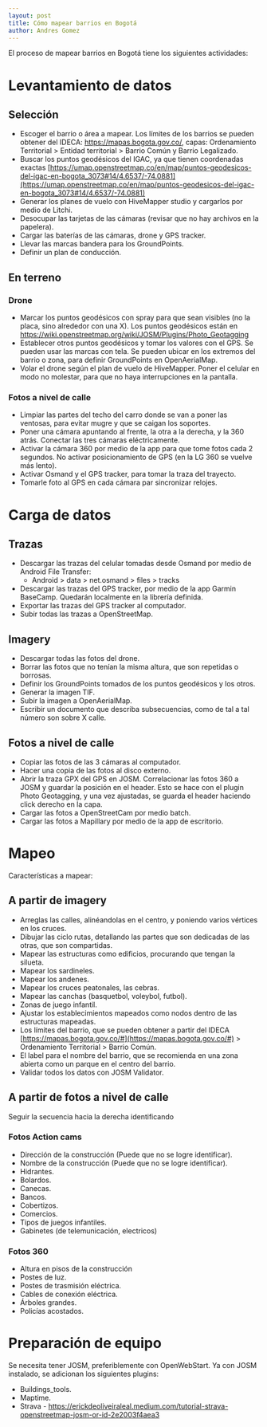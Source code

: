 ```yaml
---
layout: post
title: Cómo mapear barrios en Bogotá
author: Andres Gomez
---
```


El proceso de mapear barrios en Bogotá tiene los siguientes actividades:

# Levantamiento de datos

## Selección

- Escoger el barrio o área a mapear. Los límites de los barrios se pueden obtener del IDECA: https://mapas.bogota.gov.co/, capas: Ordenamiento Territorial > Entidad territorial > Barrio Común y Barrio Legalizado.
- Buscar los puntos geodésicos del IGAC, ya que tienen coordenadas exactas [https://umap.openstreetmap.co/en/map/puntos-geodesicos-del-igac-en-bogota_3073#14/4.6537/-74.0881](https://umap.openstreetmap.co/en/map/puntos-geodesicos-del-igac-en-bogota_3073#14/4.6537/-74.0881)
- Generar los planes de vuelo con HiveMapper studio y cargarlos por medio de Litchi.
- Desocupar las tarjetas de las cámaras (revisar que no hay archivos en la papelera).
- Cargar las baterías de las cámaras, drone y GPS tracker.
- Llevar las marcas bandera para los GroundPoints.
- Definir un plan de conducción.

## En terreno

### Drone

- Marcar los puntos geodésicos con spray para que sean visibles (no la placa, sino alrededor con una X). Los puntos geodésicos están en https://wiki.openstreetmap.org/wiki/JOSM/Plugins/Photo_Geotagging
- Establecer otros puntos geodésicos y tomar los valores con el GPS. Se pueden usar las marcas con tela. Se pueden ubicar en los extremos del barrio o zona, para definir GroundPoints en OpenAerialMap.
- Volar el drone según el plan de vuelo de HiveMapper. Poner el celular en modo no molestar, para que no haya interrupciones en la pantalla.

### Fotos a nivel de calle

- Limpiar las partes del techo del carro donde se van a poner las ventosas, para evitar mugre y que se caigan los soportes.
- Poner una cámara apuntando al frente, la otra a la derecha, y la 360 atrás. Conectar las tres cámaras eléctricamente.
- Activar la cámara 360 por medio de la app para que tome fotos cada 2 segundos. No activar posicionamiento de GPS (en la LG 360 se vuelve más lento).
- Activar Osmand y el GPS tracker, para tomar la traza del trayecto.
- Tomarle foto al GPS en cada cámara par sincronizar relojes.

# Carga de datos

## Trazas

- Descargar las trazas del celular tomadas desde Osmand por medio de Android File Transfer:
  - Android > data > net.osmand > files > tracks
- Descargar las trazas del GPS tracker, por medio de la app Garmin BaseCamp. Quedarán localmente en la librería definida.
- Exportar las trazas del GPS tracker al computador.
- Subir todas las trazas a OpenStreetMap.

## Imagery

- Descargar todas las fotos del drone.
- Borrar las fotos que no tenían la misma altura, que son repetidas o borrosas.
- Definir los GroundPoints tomados de los puntos geodésicos y los otros.
- Generar la imagen TIF.
- Subir la imagen a OpenAerialMap.
- Escribir un documento que describa subsecuencias, como de tal a tal número son sobre X calle.

## Fotos a nivel de calle

- Copiar las fotos de las 3 cámaras al computador.
- Hacer una copia de las fotos al disco externo.
- Abrir la traza GPX del GPS en JOSM. Correlacionar las fotos 360 a JOSM y guardar la posición en el header. Esto se hace con el plugin Photo Geotagging, y una vez ajustadas, se guarda el header haciendo click derecho en la capa.
- Cargar las fotos a OpenStreetCam por medio batch.
- Cargar las fotos a Mapillary por medio de la app de escritorio.

# Mapeo

Características a mapear:

## A partir de imagery

- Arreglas las calles, alinéandolas en el centro, y poniendo varios vértices en los cruces.
- Dibujar las ciclo rutas, detallando las partes que son dedicadas de las otras, que son compartidas.
- Mapear las estructuras como edificios, procurando que tengan la silueta.
- Mapear los sardineles.
- Mapear los andenes.
- Mapear los cruces peatonales, las cebras.
- Mapear las canchas (basquetbol, voleybol, futbol).
- Zonas de juego infantil.
- Ajustar los establecimientos mapeados como nodos dentro de las estructuras mapeadas.
- Los límites del barrio, que se pueden obtener a partir del IDECA [https://mapas.bogota.gov.co/#](https://mapas.bogota.gov.co/#) > Ordenamiento Territorial > Barrio Común.
- El label para el nombre del barrio, que se recomienda en una zona abierta como un parque en el centro del barrio.
- Validar todos los datos con JOSM Validator.

## A partir de fotos a nivel de calle

Seguir la secuencia hacia la derecha identificando

### Fotos Action cams

- Dirección de la construcción (Puede que no se logre identificar).
- Nombre de la construcción (Puede que no se logre identificar).
- Hidrantes.
- Bolardos.
- Canecas.
- Bancos.
- Cobertizos.
- Comercios.
- Tipos de juegos infantiles.
- Gabinetes (de telemunicación, electricos)

### Fotos 360

- Altura en pisos de la construcción
- Postes de luz.
- Postes de trasmisión eléctrica.
- Cables de conexión eléctrica.
- Árboles grandes.
- Policías acostados.

# Preparación de equipo

Se necesita tener JOSM, preferiblemente con OpenWebStart. Ya con JOSM instalado, se adicionan los siguientes plugins:

* Buildings_tools.
* Maptime.
* Strava - https://erickdeoliveiraleal.medium.com/tutorial-strava-openstreetmap-josm-or-id-2e2003f4aea3

